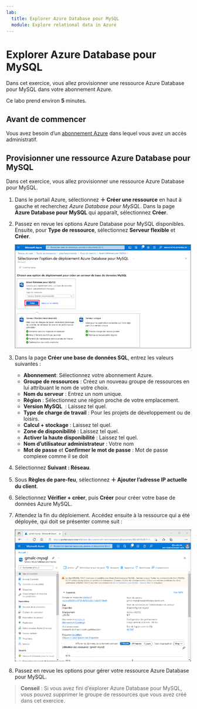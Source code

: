 ```yaml
---
lab:
  title: Explorer Azure Database pour MySQL
  module: Explore relational data in Azure
---
```


# Explorer Azure Database pour MySQL

Dans cet exercice, vous allez provisionner une ressource Azure Database pour MySQL dans votre abonnement Azure.

Ce labo prend environ **5** minutes.

## Avant de commencer

Vous avez besoin d’un [abonnement Azure](https://azure.microsoft.com/free) dans lequel vous avez un accès administratif.

## Provisionner une ressource Azure Database pour MySQL

Dans cet exercice, vous allez provisionner une ressource Azure Database pour MySQL.

1. Dans le portail Azure, sélectionnez **&#65291; Créer une ressource** en haut à gauche et recherchez *Azure Database pour MySQL*. Dans la page **Azure Database pour MySQL** qui apparaît, sélectionnez **Créer**.

1. Passez en revue les options Azure Database pour MySQL disponibles. Ensuite, pour **Type de ressource**, sélectionnez **Serveur flexible** et **Créer**.

    ![Capture d’écran des options de déploiement Azure Database pour MySQL](images/mysql-options.png)

1. Dans la page **Créer une base de données SQL**, entrez les valeurs suivantes :
    - **Abonnement**: Sélectionnez votre abonnement Azure.
    - **Groupe de ressources** : Créez un nouveau groupe de ressources en lui attribuant le nom de votre choix.
    - **Nom du serveur** : Entrez un nom unique.
    - **Région** : Sélectionnez une région proche de votre emplacement.
    - **Version MySQL**  : Laissez tel quel.
    - **Type de charge de travail** : Pour les projets de développement ou de loisirs.
    - **Calcul + stockage** : Laissez tel quel.
    - **Zone de disponibilité** : Laissez tel quel.
    - **Activer la haute disponibilité** : Laissez tel quel.
    - **Nom d’utilisateur administrateur** : Votre nom
    - **Mot de passe** et **Confirmer le mot de passe** : Mot de passe complexe comme il se doit

1. Sélectionnez **Suivant : Réseau**.

1. Sous **Règles de pare-feu**, sélectionnez **&#65291; Ajouter l’adresse IP actuelle du client**.

1. Sélectionnez **Vérifier + créer**, puis **Créer** pour créer votre base de données Azure MySQL.

1. Attendez la fin du déploiement. Accédez ensuite à la ressource qui a été déployée, qui doit se présenter comme suit :

    ![Capture d’écran du portail Azure montrant la page Azure Database pour MySQL.](images/mysql-portal.png)

1. Passez en revue les options pour gérer votre ressource Azure Database pour MySQL.

> **Conseil** : Si vous avez fini d’explorer Azure Database pour MySQL, vous pouvez supprimer le groupe de ressources que vous avez créé dans cet exercice.
